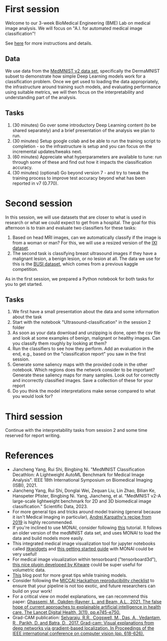 # First session

Welcome to our 3-week BioMedical Engineering (BME) Lab on medical image analysis. We will focus on "A.I. for automated medical image classification"!

See [here](/session01/README.md) for more instructions and details.

## Data

We use data from the [MedMNIST v2 data set](https://medmnist.com/), specifically the DermaMNIST subset to demonstrate how simple Deep Learning models work for a classification problem. Once we get used to loading the data appropriately, the infrastructure around training such models, and evaluating performance using suitable metrics, we will then focus on the interpretability and understanding part of the analysis.

## Tasks

1. (30 minutes) Go over some introductory Deep Learning content (to be shared separately) and a brief presentation of the analysis we plan to run. 
2. (30 minutes) Setup google colab and be able to run the training script to completion - so the infrastructure is setup and you can focus on the incremental updates/tweaks next.
3. (60 minutes) Appreciate what hyperparameters are available to tune: run through some of these and find out how it impacts the classification accuracy.
4. (30 minutes) (optional) Go beyond version 7 - and try to tweak the training process to improve test accuracy beyond what has been reported in v7 (0.770).


# Second session
In this session, we will use datasets that are closer to what is used in research or what we could expect to get from a hospital. The goal for this afternoon is to train and evaluate two classifiers for these tasks:
1. Based on head MRI images, can we automatically classify if the image is from a woman or man? For this, we will use a resized version of the [IXI dataset](https://brain-development.org/ixi-dataset/).
2. The second task is classifying breast ultrasound images if they have a malignant lesion, a benign lesion, or no lesion at all. The data we use for this is the [BUSI dataset](https://www.kaggle.com/datasets/aryashah2k/breast-ultrasound-images-dataset), which comes from a previous kaggle competition.

As in the first session, we prepared a Python notebook for both tasks for you to get started.
## Tasks
1. We first have a small presentation about the data and some information about the task
2. Start with the notebook "Ultrasound-classification" in the session 2 folder
3. As soon as your data download and unzipping is done, open the csv file and look at some examples of benign, malignant or healthy images. Can you classify them roughly by looking at them?
4. Run the classifiers to see how they perform. Add an evaluation in the end, e.g., based on the "classification report" you saw in the first session.
5. Generate some saliency maps with the provided code in the other notebook. Which regions does the network consider to be important? Generate these saliency maps for many samples. Look out for correctly and incorrectly classified images. Save a collection of these for your report
6. Do you think the model interpretations make sense compared to what you would look for?

# Third session
Continue with the interpretability tasks from session 2 and some time reserved for report writing.


# References
- Jiancheng Yang, Rui Shi, Bingbing Ni. "MedMNIST Classification Decathlon: A Lightweight AutoML Benchmark for Medical Image Analysis". IEEE 18th International Symposium on Biomedical Imaging (ISBI), 2021.
- Jiancheng Yang, Rui Shi, Donglai Wei, Zequan Liu, Lin Zhao, Bilian Ke, Hanspeter Pfister, Bingbing Ni. Yang, Jiancheng, et al. "MedMNIST v2-A large-scale lightweight benchmark for 2D and 3D biomedical image classification." Scientific Data, 2023.
- For more general tips and tricks around model training (general because it isn't Medical Imaging in particular), [Andrei Karpathy's recipe from 2019](https://karpathy.github.io/2019/04/25/recipe/) is highly recommended.
- If you're inclined to use MONAI, consider following [this](https://github.com/Project-MONAI/tutorials/blob/main/2d_classification/mednist_tutorial.ipynb) tutorial. It follows an older version of the medMNIST data set, and uses MONAI to load the data and build models more easily.
- This integrated medical image visualization tool for jupyter notebooks called [itkwidgets](https://github.com/InsightSoftwareConsortium/itkwidgets) and [this getting started guide](https://www.kitware.com/monai-and-itkwidgets-getting-started/) with MONAI could be very useful!
- For medical image visualization within tensorboard ("tensorboard3d"), [this nice plugin developed by Kitware](https://www.kitware.com/tensorboardplugin3d-visualizing-3d-deep-learning-models-in-tensorboard/) could be super useful for volumetric data.
- [This](https://medium.com/miccai-educational-initiative/project-roadmap-for-the-medical-imaging-student-working-with-deep-learning-351add6066cf) blog post for more great tips while training models.
- Consider following the [MICCAI Hackathon reproducibility checklist](https://github.com/JunMa11/MICCAI-Reproducibility-Checklist) to ensure that your pipeline is not too exotic, and future researchers can build on your work!
- For a critical view on model explanations, we can recommend this paper: [Ghassemi, M., Oakden-Rayner, L. and Beam, A.L., 2021. The false hope of current approaches to explainable artificial intelligence in health care. The Lancet Digital Health, 3(11), pp.e745-e750.](https://www.thelancet.com/journals/landig/article/PIIS2589-7500(21)00208-9/fulltext)
- Grad-CAM publication: [Selvaraju, R.R., Cogswell, M., Das, A., Vedantam, R., Parikh, D. and Batra, D., 2017. Grad-cam: Visual explanations from deep networks via gradient-based localization. In Proceedings of the IEEE international conference on computer vision (pp. 618-626).](https://openaccess.thecvf.com/content_iccv_2017/html/Selvaraju_Grad-CAM_Visual_Explanations_ICCV_2017_paper.html)
